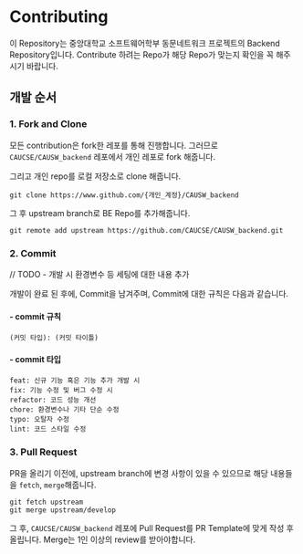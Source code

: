 # Contributing

이 Repository는 중앙대학교 소프트웨어학부 동문네트워크 프로젝트의 Backend Repository입니다.
Contribute 하려는 Repo가 해당 Repo가 맞는지 확인을 꼭 해주시기 바랍니다.

## 개발 순서
### 1. Fork and Clone
모든 contribution은 fork한 레포를 통해 진행합니다.
그러므로 `CAUCSE/CAUSW_backend` 레포에서 개인 레포로 fork 해줍니다.

그리고 개인 repo를 로컬 저장소로 clone 해줍니다.
```shell
git clone https://www.github.com/{개인_계정}/CAUSW_backend
```
그 후 upstream branch로 BE Repo를 추가해줍니다.
```shell
git remote add upstream https://github.com/CAUCSE/CAUSW_backend.git
```

### 2. Commit
// TODO - 개발 시 환경변수 등 세팅에 대한 내용 추가

개발이 완료 된 후에, Commit을 남겨주며, Commit에 대한 규칙은 다음과 같습니다.
#### - commit 규칙
```
(커밋 타입): (커밋 타이틀)
```
#### - commit 타입
```
feat: 신규 기능 혹은 기능 추가 개발 시
fix: 기능 수정 및 버그 수정 시
refactor: 코드 성능 개선
chore: 환경변수나 기타 단순 수정
typo: 오탈자 수정
lint: 코드 스타일 수정
```

### 3. Pull Request
PR을 올리기 이전에, upstream branch에 변경 사항이 있을 수 있으므로 해당 내용들을 `fetch`, `merge`해줍니다.
```shell
git fetch upstream
git merge upstream/develop
```

그 후, `CAUCSE/CAUSW_backend` 레포에 Pull Request를 PR Template에 맞게 작성 후 올립니다.
Merge는 1인 이상의 review를 받아야합니다.